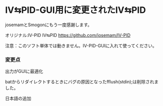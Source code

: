 # IV⇆PID-GUI用に変更されたIV⇆PID
josemamとSmogonにもう一度感謝します。

オリジナル:IV-PID IV⇆PID https://github.com/josemam/IV-PID

注意：このソフト単体では動きません。IV-PID-GUIに入れて使ってください。

### 変更点
出力がGUIに最適化

batからリダイレクトするときにバグの原因となったfflush(stdin);は削除されました。

日本語の追加
